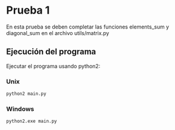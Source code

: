 Prueba 1
========

En esta prueba se deben completar las funciones elements_sum y diagonal_sum en el archivo
utils/matrix.py

## Ejecución del programa
Ejecutar el programa usando python2:
### Unix
```bash
python2 main.py
```
### Windows
```
python2.exe main.py
```
